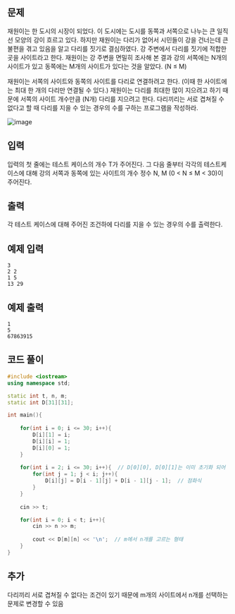## 문제 
재원이는 한 도시의 시장이 되었다. 이 도시에는 도시를 동쪽과 서쪽으로 나누는 큰 일직선 모양의 강이 흐르고 있다. 하지만 재원이는 다리가 없어서 시민들이 강을 건너는데 큰 불편을 겪고 있음을 알고 다리를 짓기로 결심하였다. 강 주변에서 다리를 짓기에 적합한 곳을 사이트라고 한다. 재원이는 강 주변을 면밀히 조사해 본 결과 강의 서쪽에는 N개의 사이트가 있고 동쪽에는 M개의 사이트가 있다는 것을 알았다. (N ≤ M)

재원이는 서쪽의 사이트와 동쪽의 사이트를 다리로 연결하려고 한다. (이때 한 사이트에는 최대 한 개의 다리만 연결될 수 있다.) 재원이는 다리를 최대한 많이 지으려고 하기 때문에 서쪽의 사이트 개수만큼 (N개) 다리를 지으려고 한다. 다리끼리는 서로 겹쳐질 수 없다고 할 때 다리를 지을 수 있는 경우의 수를 구하는 프로그램을 작성하라.

![image](https://github.com/khw274/Coding-Test/assets/125671828/44a6198a-7ab6-4d52-8d6a-d766415c8d5b)

## 입력
입력의 첫 줄에는 테스트 케이스의 개수 T가 주어진다. 그 다음 줄부터 각각의 테스트케이스에 대해 강의 서쪽과 동쪽에 있는 사이트의 개수 정수 N, M (0 < N ≤ M < 30)이 주어진다.


## 출력
각 테스트 케이스에 대해 주어진 조건하에 다리를 지을 수 있는 경우의 수를 출력한다.


## 예제 입력 
```
3
2 2
1 5
13 29
```

## 예제 출력  
```
1
5
67863915
```
## 코드 풀이
```c++
#include <iostream>
using namespace std;

static int t, n, m;
static int D[31][31];

int main(){
    
    for(int i = 0; i <= 30; i++){
        D[i][1] = i;
        D[i][i] = 1;
        D[i][0] = 1;
    }
    
    for(int i = 2; i <= 30; i++){  // D[0][0], D[0][1]는 이미 초기화 되어 있어서 2부터 넣어줌
        for(int j = 1; j < i; j++){
            D[i][j] = D[i - 1][j] + D[i - 1][j - 1];  // 점화식 
        }
    }
    
    cin >> t;

    for(int i = 0; i < t; i++){
        cin >> n >> m;
        
        cout << D[m][n] << '\n';  // m에서 n개를 고르는 형태
    }
}
```
## 추가
다리끼리 서로 겹쳐질 수 없다는 조건이 있기 때문에 m개의 사이트에서 n개를 선택하는 문제로 변경할 수 있음
